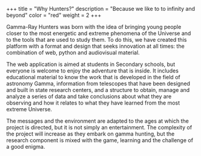 +++
title = "Why Hunters?"
description = "Because we like to to infinity and beyond"
color = "red"
weight = 2
+++

Gamma-Ray Hunters was born with the idea of bringing young people closer to the most energetic and extreme phenomena of the Universe and to the tools that are used to study them. To do this, we have created this platform with a format and design that seeks innovation at all times: the combination of web, python and audiovisual material.

The web application is aimed at students in Secondary schools, but everyone is welcome to enjoy the adventure that is inside. It includes educational material to know the work that is developed in the field of astronomy Gamma, information from telescopes that have been designed and built in state research centers, and a structure to obtain, manage and analyze a series of data and take conclusions about what they are observing and how it relates to what they have learned from the most extreme Universe.

The messages and the environment are adapted to the ages at which the project is directed, but it is not simply an entertainment. The complexity of the project will increase as they embark on gamma hunting, but the research component is mixed with the game, learning and the challenge of a good enigma.
